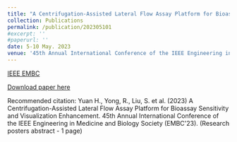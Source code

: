 ```yaml
---
title: "A Centrifugation-Assisted Lateral Flow Assay Platform for Bioassay Sensitivity and Visualization Enhancement"
collection: Publications
permalink: /publication/202305101
#excerpt: ''
#paperurl: ''
date: 5-10 May. 2023
venue: '45th Annual International Conference of the IEEE Engineering in Medicine and Biology Society (EMBC)'
---
```


[IEEE EMBC](https://embc.embs.org/2023/)

[Download paper here]()

Recommended citation: Yuan H., Yong, R., Liu, S. et al. (2023) A Centrifugation-Assisted Lateral Flow Assay Platform for Bioassay Sensitivity and Visualization Enhancement. 45th Annual International Conference of the IEEE Engineering in Medicine and Biology Society (EMBC'23). (Research posters abstract - 1 page)

